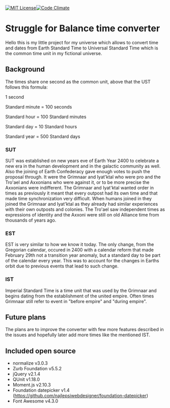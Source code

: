 [![MIT License][license-image]][license-url][![Code Climate](https://codeclimate.com/github/AdwinTrave/SfB-time-convertor/badges/gpa.svg)](https://codeclimate.com/github/AdwinTrave/SfB-time-convertor)
# Struggle for Balance time converter
Hello this is my little project for my universe which allows to convert time and dates from Earth Standard Time to Universal Standard Time which is the common time unit in my fictional universe.

## Background
The times share one second as the common unit, above that the UST follows this formula:

1 second

Standard minute = 100 seconds

Standard hour = 100 Standard minutes

Standard day = 10 Standard hours

Standard year = 500 Standard days

### SUT
SUT was established on new years eve of Earth Year 2400 to celebrate a new era in the human development and in the galactic community as well. Also the joining of Earth Confederacy gave enough votes to push the proposal through. It were the Grimnaar and Iyat'ktal who were pro and the Tro'ael and Axxonians who were against it, or to be more precise the Axxonians were indifferent. The Grimnaar and Iyat'ktal wanted order in times as previously it meant that every outpost had its own time and that made time synchronization very difficult. When humans joined in they joined the Grimnaar and Iyat'ktal as they already had similar experiences with their own outposts and colonies. The Tro'ael saw independent times as expressions of identity and the Axxoni were still on old Alliance time from thousands of years ago.

### EST
EST is very similar to how we know it today. The only change, from the Gregorian calendar, occured in 2400 with a calendar reform that made February 29th not a transition year anomaly, but a standard day to be part of the calendar every year. This was to account for the changes in Earths orbit due to previous events that lead to such change.

### IST
Imperial Standard Time is a time unit that was used by the Grimnaar and begins dating from the establishment of the united empire. Often times Grimnaar still refer to event in "before empire" and "during empire".

## Future plans
The plans are to improve the converter with few more features described in the issues and hopefully later add more times like the mentioned IST.

## Included open source
* normalize v3.0.3
* Zurb Foundation v5.5.2
* jQuery v2.1.4
* QUnit v1.18.0
* Moment.js v2.10.3
* Foundation datepicker v1.4 (https://github.com/najlepsiwebdesigner/foundation-datepicker)
* Font Awesome v4.3.0

[license-image]: http://img.shields.io/badge/license-MIT-blue.svg?style=flat
[license-url]: LICENSE
